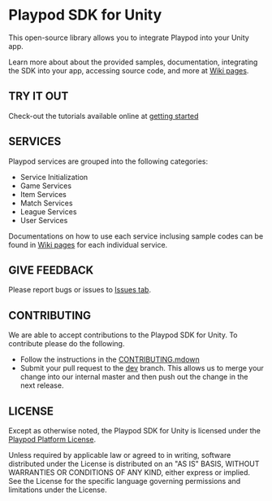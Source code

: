 # Playpod SDK for Unity
This open-source library allows you to integrate Playpod into your Unity app.

Learn more about about the provided samples, documentation, integrating the SDK into your app, accessing source code, and more at [Wiki pages](https://pages.github.com/).

## TRY IT OUT
Check-out the tutorials available online at [getting started](https://pages.github.com/)

## SERVICES
Playpod services are grouped into the following categories:
  * Service Initialization
  * Game Services
  * Item Services
  * Match Services
  * League Services
  * User Services
  
Documentations on how to use each service inclusing sample codes can be found in [Wiki pages](https://pages.github.com/) for each individual service.

## GIVE FEEDBACK
Please report bugs or issues to [Issues tab](https://pages.github.com/).

## CONTRIBUTING
We are able to accept contributions to the Playpod SDK for Unity. To contribute please do the following.
  * Follow the instructions in the [CONTRIBUTING.mdown](https://pages.github.com/)
  * Submit your pull request to the [dev](https://pages.github.com/) branch. This allows us to merge your change into our internal master and then push out the change in the next release.

## LICENSE
Except as otherwise noted, the Playpod SDK for Unity is licensed under the [Playpod Platform License](https://pages.github.com/).

Unless required by applicable law or agreed to in writing, software distributed under the License is distributed on an "AS IS" BASIS, WITHOUT WARRANTIES OR CONDITIONS OF ANY KIND, either express or implied. See the License for the specific language governing permissions and limitations under the License.

